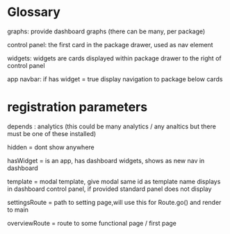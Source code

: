 # Glossary
graphs: provide dashboard graphs (there can be many, per package)

control panel: the first card in the package drawer, used as nav element

widgets: widgets are cards displayed within package drawer to the right of control panel

app navbar:  if has widget = true display navigation to package below cards

# registration parameters

depends : analytics (this could be many analytics / any analtics but there must be one of these installed)

hidden = dont show anywhere

hasWidget = is an app, has dashboard widgets, shows as new nav in dashboard

template = modal template, give modal same id as template name displays in dashboard control panel, if provided standard panel does not display

settingsRoute = path to setting page,will use this for Route.go() and render to main

overviewRoute = route to some functional page / first page

